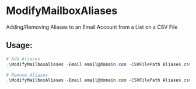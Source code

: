 # ModifyMailboxAliases
Adding/Removing Aliases to an Email Account from a List on a CSV File

## Usage:

```Powershell
# Add Aliases
.\ModifyMailboxAliases -Email email@domain.com -CSVFilePath Aliases.csv -Option Add

# Remove Aliases
.\ModifyMailboxAliases -Email email@domain.com -CSVFilePath Aliases.csv -Option Remove
```